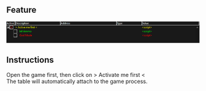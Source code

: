 ## Feature
<img src="Suicide Squad - Special Ops/ce%20feature.png"/>

## Instructions
Open the game first, then click on > Activate me first <  
The table will automatically attach to the game process.
